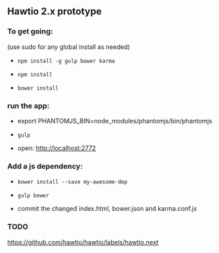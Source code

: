 ## Hawtio 2.x prototype

### To get going:

(use sudo for any global install as needed)

* `npm install -g gulp bower karma`

* `npm install`

* `bower install`

### run the app:

* export PHANTOMJS_BIN=node_modules/phantomjs/bin/phantomjs

* `gulp`

* open: <http://localhost:2772>

### Add a js dependency:

* `bower install --save my-awesome-dep`

* `gulp bower`

* commit the changed index.html, bower.json and karma.conf.js
 
 
### TODO

<https://github.com/hawtio/hawtio/labels/hawtio.next>

